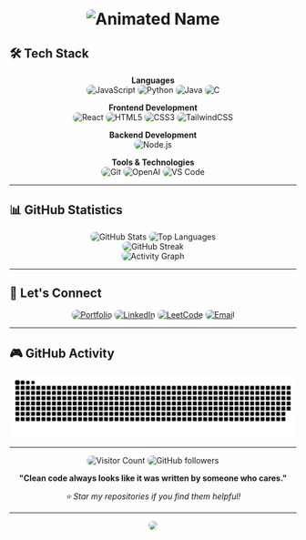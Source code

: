 <h1 align="center" style="margin-top: 0;">
    <img src="https://readme-typing-svg.herokuapp.com?font=Orbitron&weight=900&size=25&duration=3000&pause=1000&color=00D8FF&background=00000000&center=true&vCenter=true&multiline=true&repeat=false&random=false&width=600&height=80&lines=ABHINAV+TIWARY;FULL-STACK+DEVELOPER" alt="Animated Name" style="border-radius:8px;" />
  </h1>

## 🛠️ Tech Stack

<div align="center">

**Languages**  
<img src="https://img.shields.io/badge/JavaScript-F7DF1E?style=for-the-badge&logo=JavaScript&logoColor=white" alt="JavaScript" style="border-radius:8px;" />
<img src="https://img.shields.io/badge/Python-14354C?style=for-the-badge&logo=python&logoColor=white" alt="Python" style="border-radius:8px;" />
<img src="https://img.shields.io/badge/Java-ED8B00?style=for-the-badge&logo=openjdk&logoColor=white" alt="Java" style="border-radius:8px;" />
<img src="https://img.shields.io/badge/C-00599C?style=for-the-badge&logo=c&logoColor=white" alt="C" style="border-radius:8px;" />

**Frontend Development**  
<img src="https://img.shields.io/badge/React-20232A?style=for-the-badge&logo=react&logoColor=61DAFB" alt="React" style="border-radius:8px;" />
<img src="https://img.shields.io/badge/HTML5-E34F26?style=for-the-badge&logo=html5&logoColor=white" alt="HTML5" style="border-radius:8px;" />
<img src="https://img.shields.io/badge/CSS3-1572B6?style=for-the-badge&logo=css3&logoColor=white" alt="CSS3" style="border-radius:8px;" />
<img src="https://img.shields.io/badge/Tailwind_CSS-38B2AC?style=for-the-badge&logo=tailwind-css&logoColor=white" alt="TailwindCSS" style="border-radius:8px;" />

**Backend Development**  
<img src="https://img.shields.io/badge/Node.js-43853D?style=for-the-badge&logo=node.js&logoColor=white" alt="Node.js" style="border-radius:8px;" />

**Tools & Technologies**  
<img src="https://img.shields.io/badge/Git-F05032?style=for-the-badge&logo=git&logoColor=white" alt="Git" style="border-radius:8px;" />
<img src="https://img.shields.io/badge/OpenAI-412991?style=for-the-badge&logo=openai&logoColor=white" alt="OpenAI" style="border-radius:8px;" />
<img src="https://img.shields.io/badge/VS_Code-007ACC?style=for-the-badge&logo=visual-studio-code&logoColor=white" alt="VS Code" style="border-radius:8px;" />

</div>

---

## 📊 GitHub Statistics

<div align="center">
  <img height="180em" src="https://github-readme-stats-eight-theta.vercel.app/api?username=abhiii9vvv&show_icons=true&theme=algolia&include_all_commits=true&count_private=true&hide_border=true" alt="GitHub Stats" style="border-radius:8px;"/>
  <img height="180em" src="https://github-readme-stats-eight-theta.vercel.app/api/top-langs/?username=abhiii9vvv&layout=compact&langs_count=8&theme=algolia&hide_border=true" alt="Top Languages" style="border-radius:8px;"/>
</div>

<div align="center">
  <img src="https://streak-stats.demolab.com?user=abhiii9vvv&theme=algolia&hide_border=true&cache_bust=1" alt="GitHub Streak" style="border-radius:8px;" />
</div>


<div align="center">
  <img src="https://github-readme-activity-graph.vercel.app/graph?username=abhiii9vvv&bg_color=0D1117&color=5BCDEC&line=5BCDEC&point=FFFFFF&hide_border=true" alt="Activity Graph" style="border-radius:8px;" />
</div>

---

## 🤝 Let's Connect

<div align="center">

<a href="https://av9.vercel.app/"><img src="https://img.shields.io/badge/Portfolio-000000?style=for-the-badge&logo=vercel&logoColor=white" alt="Portfolio" style="border-radius:8px;" /></a>
<a href="https://www.linkedin.com/in/abhinav-tiwary-791a63302/"><img src="https://img.shields.io/badge/LinkedIn-0077B5?style=for-the-badge&logo=linkedin&logoColor=white" alt="LinkedIn" style="border-radius:8px;" /></a>
<a href="https://leetcode.com/u/Abhiii9vv_/"><img src="https://img.shields.io/badge/-LeetCode-FFA116?style=for-the-badge&logo=LeetCode&logoColor=black" alt="LeetCode" style="border-radius:8px;" /></a>
<a href="mailto:gyanutiwari758@gmail.com"><img src="https://img.shields.io/badge/Email-D14836?style=for-the-badge&logo=gmail&logoColor=white" alt="Email" style="border-radius:8px;" /></a>

</div>

---

## 🎮 GitHub Activity

<div align="center">
  <picture>
    <source media="(prefers-color-scheme: dark)" srcset="https://raw.githubusercontent.com/abhiii9vvv/abhiii9vvv/output/github-snake-dark.svg" />
    <source media="(prefers-color-scheme: light)" srcset="https://raw.githubusercontent.com/abhiii9vvv/abhiii9vvv/output/github-snake.svg" />
    <img alt="github-snake" src="https://raw.githubusercontent.com/abhiii9vvv/abhiii9vvv/output/github-snake.svg" style="border-radius:8px;" />
  </picture>
</div>

---

<div align="center">
  
<img src="https://komarev.com/ghpvc/?username=abhiii9vvv&label=Profile%20Views&color=0891b2&style=flat-square" alt="Visitor Count" style="border-radius:8px;" />
<img src="https://img.shields.io/github/followers/abhiii9vvv?label=Followers&style=social" alt="GitHub followers" style="border-radius:8px;" />

**"Clean code always looks like it was written by someone who cares."**

*⭐️ Star my repositories if you find them helpful!*

</div>

---

<!-- OUTRO ANIMATIONS -->
<div align="center">
  <!-- Holographic Footer -->
  <img src="https://capsule-render.vercel.app/api?type=waving&color=gradient&height=100&section=footer&animation=twinkling" style="border-radius:8px;"/>
</div>
